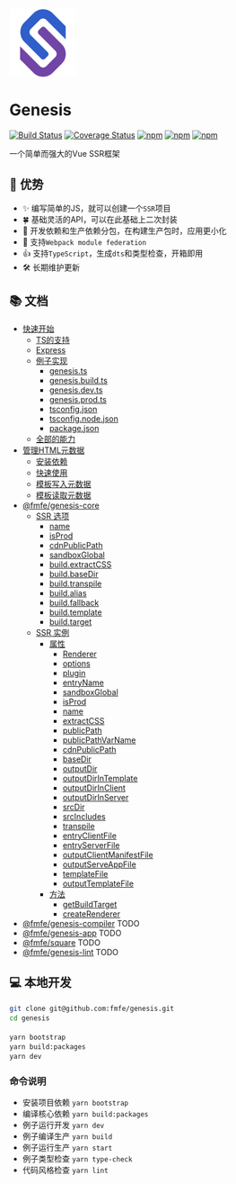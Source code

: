 <img src="./logo.svg" width="120">    

# Genesis


[![Build Status](https://travis-ci.org/fmfe/genesis.svg?branch=master)](https://travis-ci.org/fmfe/genesis)
[![Coverage Status](https://coveralls.io/repos/github/fmfe/genesis/badge.svg?branch=master)](https://coveralls.io/github/fmfe/genesis?branch=master)
[![npm](https://img.shields.io/npm/v/@fmfe/genesis-core.svg)](https://www.npmjs.com/package/@fmfe/genesis-core) 
[![npm](https://img.shields.io/npm/dm/@fmfe/genesis-core.svg)](https://www.npmjs.com/package/@fmfe/genesis-core)
[![npm](https://img.shields.io/npm/dt/@fmfe/genesis-core.svg)](https://www.npmjs.com/package/@fmfe/genesis-core)

一个简单而强大的Vue SSR框架

## 🚀 优势
- ✨ 编写简单的JS，就可以创建一个`SSR`项目    
- 🍀 基础灵活的API，可以在此基础上二次封装
- 🙅 开发依赖和生产依赖分包，在构建生产包时，应用更小化    
- 🤝 支持`Webpack module federation`
- 👍 支持`TypeScript`，生成`dts`和类型检查，开箱即用    
- 🛠 长期维护更新    

## 📚 文档
- [快速开始](./docs/zh-CN/quick-start.md)
  - [TS的支持](./docs/zh-CN/quick-start.md#TS的支持)
  - [Express](./docs/zh-CN/quick-start.md#express)
  - [例子实现](./docs/zh-CN/quick-start.md#例子实现)
    - [genesis.ts](./docs/zh-CN/quick-start.md#genesists)
    - [genesis.build.ts](./docs/zh-CN/quick-start.md#genesisbuildts)
    - [genesis.dev.ts](./docs/zh-CN/quick-start.md#genesisdevts)
    - [genesis.prod.ts](./docs/zh-CN/quick-start.md#genesisprodts)
    - [tsconfig.json](./docs/zh-CN/quick-start.md#tsconfigjson)
    - [tsconfig.node.json](./docs/zh-CN/quick-start.md#tsconfignodejson)
    - [package.json](./docs/zh-CN/quick-start.md#packagejson)
  - [全部的能力](./docs/zh-CN/quick-start.md#全部的能力)
- [管理HTML元数据](./docs/zh-CN/vue-meta.md)
  - [安装依赖](./docs/zh-CN/vue-meta.md#安装依赖)
  - [快速使用](./docs/zh-CN/vue-meta.md#快速使用)
  - [模板写入元数据](./docs/zh-CN/vue-meta.md#模板写入元数据)
  - [模板读取元数据](./docs/zh-CN/vue-meta.md#模板读取元数据)
- [@fmfe/genesis-core](./packages/genesis-core/README.md)
  - [SSR 选项](./docs/zh-CN/ssr-options.md#选项)
    - [name](./docs/zh-CN/ssr-options.md#name)
    - [isProd](./docs/zh-CN/ssr-options.md#isprod)
    - [cdnPublicPath](./docs/zh-CN/ssr-options.md#cdnpublicpath)
    - [sandboxGlobal](./docs/zh-CN/ssr-options.md#sandboxglobal)
    - [build.extractCSS](./docs/zh-CN/ssr-options.md#buildextractcss)
    - [build.baseDir](./docs/zh-CN/ssr-options.md#buildbasedir)
    - [build.transpile](./docs/zh-CN/ssr-options.md#buildtranspile)
    - [build.alias](./docs/zh-CN/ssr-options.md#buildalias)
    - [build.fallback](./docs/zh-CN/ssr-options.md#buildfallback)
    - [build.template](./docs/zh-CN/ssr-options.md#buildtemplate)
    - [build.target](./packages/genesis-core/README.md#buildtarget)
  - [SSR 实例](./docs/zh-CN/ssr-instance.md#ssr)
    - [属性](./docs/zh-CN/ssr-instance.md#%E5%B1%9E%E6%80%A7)
      - [Renderer](./docs/zh-CN/ssr-instance.md#renderer)
      - [options](./docs/zh-CN/ssr-instance.md#options)
      - [plugin](./docs/zh-CN/ssr-instance.md#plugin)
      - [entryName](./docs/zh-CN/ssr-instance.md#entryname)
      - [sandboxGlobal](./docs/zh-CN/ssr-instance.md#sandboxglobal)
      - [isProd](./docs/zh-CN/ssr-instance.md#isprod)
      - [name](./docs/zh-CN/ssr-instance.md#name)
      - [extractCSS](./docs/zh-CN/ssr-instance.md#extractcss)
      - [publicPath](./docs/zh-CN/ssr-instance.md#publicpath)
      - [publicPathVarName](./docs/zh-CN/ssr-instance.md#publicpathvarname)
      - [cdnPublicPath](./docs/zh-CN/ssr-instance.md#cdnpublicpath)
      - [baseDir](./docs/zh-CN/ssr-instance.md#basedir)
      - [outputDir](./docs/zh-CN/ssr-instance.md#outputdir)
      - [outputDirInTemplate](./docs/zh-CN/ssr-instance.md#outputdirintemplate)
      - [outputDirInClient](./docs/zh-CN/ssr-instance.md#outputdirinclient)
      - [outputDirInServer](./docs/zh-CN/ssr-instance.md#outputdirinserver)
      - [srcDir](./docs/zh-CN/ssr-instance.md#srcdir)
      - [srcIncludes](./docs/zh-CN/ssr-instance.md#srcincludes)
      - [transpile](./docs/zh-CN/ssr-instance.md#transpile)
      - [entryClientFile](./docs/zh-CN/ssr-instance.md#entryclientfile)
      - [entryServerFile](./docs/zh-CN/ssr-instance.md#entryserverfile)
      - [outputClientManifestFile](./docs/zh-CN/ssr-instance.md#outputclientmanifestfile)
      - [outputServeAppFile](./docs/zh-CN/ssr-instance.md#outputserveappfile)
      - [templateFile](./docs/zh-CN/ssr-instance.md#templatefile)
      - [outputTemplateFile](./docs/zh-CN/ssr-instance.md#outputtemplatefile)
    - [方法](./docs/zh-CN/ssr-instance.md#%E6%96%B9%E6%B3%95)
      - [getBuildTarget](./docs/zh-CN/ssr-instance.md#getbuildtarget)
      - [createRenderer](./docs/zh-CN/ssr-instance.md#createrenderer)
- [@fmfe/genesis-compiler](./packages/genesis-compiler/README.md) TODO
- [@fmfe/genesis-app](./packages/genesis-app/README.md) TODO
- [@fmfe/square](./packages/square/README.md) TODO
- [@fmfe/genesis-lint](./packages/genesis-lint/README.md) TODO
## 💻 本地开发
```bash
git clone git@github.com:fmfe/genesis.git
cd genesis

yarn bootstrap
yarn build:packages
yarn dev
```

### 命令说明
- 安装项目依赖 `yarn bootstrap`
- 编译核心依赖 `yarn build:packages`
- 例子运行开发 `yarn dev`
- 例子编译生产 `yarn build`
- 例子运行生产 `yarn start`
- 例子类型检查 `yarn type-check`
- 代码风格检查 `yarn lint`